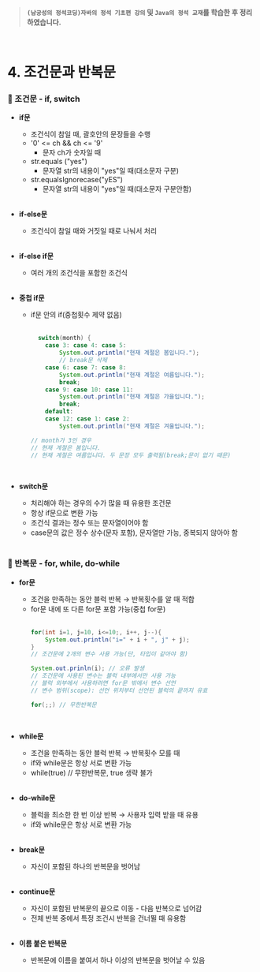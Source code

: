 >**`(남궁성의 정석코딩)자바의 정석 기초편 강의` 및 `Java의 정석 교재`를 학습한 후 정리하였습니다.**

</br>

# 4. 조건문과 반복문
### 📌 조건문 - if, switch

* **if문**

  * 조건식이 참일 때, 괄호안의 문장들을 수행
  * '0' <= ch && ch <= '9' 
    * 문자 ch가 숫자일 때
  * str.equals ("yes") 
    * 문자열 str의 내용이 "yes"일 때(대소문자 구분)
  * str.equalsIgnorecase("yES") 
    * 문자열 str의 내용이 "yes"일 때(대소문자 구분안함)
  <br/><br/>
 
* **if-else문**

  * 조건식이 참일 때와 거짓일 때로 나눠서 처리
  <br/><br/>

* **if-else if문**

  * 여러 개의 조건식을 포함한 조건식
  <br/><br/>

* **중첩 if문**

  * if문 안의 if(중첩횟수 제약 없음)
  <br/><br/>
    ```java
      switch(month) {
        case 3: case 4: case 5:
            System.out.println("현재 계절은 봄입니다.");
            // break문 삭제
        case 6: case 7: case 8:
            System.out.println("현재 계절은 여름입니다.");
            break;
        case 9: case 10: case 11:
            System.out.println("현재 계절은 가을입니다.");
            break;
        default:
        case 12: case 1: case 2:
            System.out.println("현재 계절은 겨울입니다.");
    
    // month가 3인 경우
    // 현재 계절은 봄입니다.
    // 현재 계절은 여름입니다. 두 문장 모두 출력됨(break;문이 없기 때문)  
    ```
 <br/>
 
* **switch문**

  * 처리해야 하는 경우의 수가 많을 때 유용한 조건문
  * 항상 if문으로 변환 가능
  * 조건식 결과는 정수 또는 문자열이어야 함
  * case문의 값은 정수 상수(문자 포함), 문자열만 가능, 중복되지 않아야 함
  <br/><br/>

### 📌 반복문 - for, while, do-while
* **for문**

  * 조건을 만족하는 동안 블럭 반복 → 반복횟수를 알 때 적합
  * for문 내에 또 다른 for문 포함 가능(중첩 for문)
  <br/><br/>
    ```java
    for(int i=1, j=10, i<=10;, i++, j--){ 
        System.out.println("i=" + i + ", j" + j);
    }
    // 조건문에 2개의 변수 사용 가능(단, 타입이 같아야 함)
    
    System.out.prinln(i); // 오류 발생
    // 조건문에 사용된 변수는 블럭 내부에서만 사용 가능
    // 블럭 외부에서 사용하려면 for문 밖에서 변수 선언
    // 변수 범위(scope): 선언 위치부터 선언된 블럭의 끝까지 유효
    
    for(;;) // 무한반복문
    ```
  <br/>

* **while문**

  * 조건을 만족하는 동안 블럭 반복 → 반복횟수 모를 때
  * if와 while문은 항상 서로 변환 가능
  * while(true) // 무한반복문, true 생략 불가
  <br/><br/>

* **do-while문**

  * 블럭을 최소한 한 번 이상 반복 → 사용자 입력 받을 때 유용 
  * if와 while문은 항상 서로 변환 가능
  <br/><br/>
 
* **break문**

  * 자신이 포함된 하나의 반복문을 벗어남
  <br/><br/>
 
* **continue문**

  * 자신이 포함된 반복문의 끝으로 이동 - 다음 반복으로 넘어감
  * 전체 반복 중에서 특정 조건시 반복을 건너뛸 때 유용함
  <br/><br/> 

* **이름 붙은 반복문**
  * 반복문에 이름을 붙여서 하나 이상의 반복문을 벗어날 수 있음